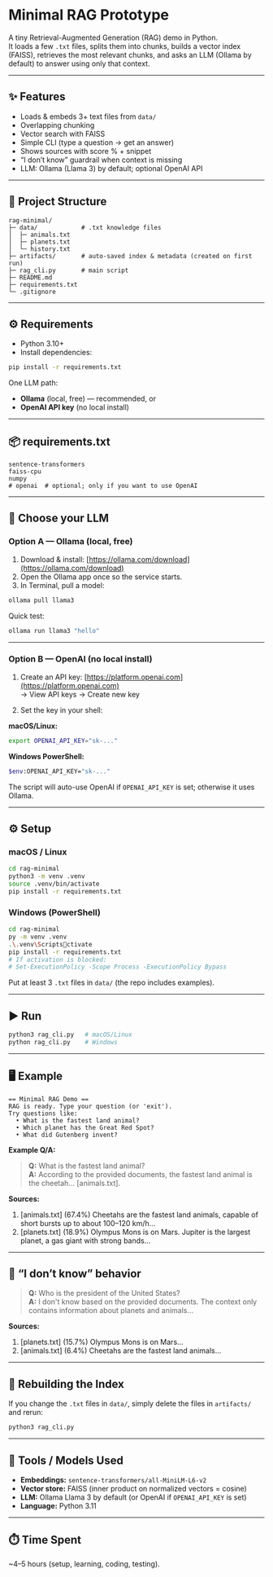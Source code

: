 # Minimal RAG Prototype

A tiny Retrieval-Augmented Generation (RAG) demo in Python.  
It loads a few `.txt` files, splits them into chunks, builds a vector index (FAISS), retrieves the most relevant chunks, and asks an LLM (Ollama by default) to answer using only that context.

---

## ✨ Features
- Loads & embeds 3+ text files from `data/`
- Overlapping chunking
- Vector search with FAISS
- Simple CLI (type a question → get an answer)
- Shows sources with score % + snippet
- “I don’t know” guardrail when context is missing
- LLM: Ollama (Llama 3) by default; optional OpenAI API

---

## 📂 Project Structure
```
rag-minimal/
├─ data/            # .txt knowledge files
│  ├─ animals.txt
│  ├─ planets.txt
│  └─ history.txt
├─ artifacts/       # auto-saved index & metadata (created on first run)
├─ rag_cli.py       # main script
├─ README.md
├─ requirements.txt
└─ .gitignore
```

---

## ⚙️ Requirements
- Python 3.10+  
- Install dependencies:

```bash
pip install -r requirements.txt
```

One LLM path:  
- **Ollama** (local, free) — recommended, or  
- **OpenAI API key** (no local install)

---

## 📦 requirements.txt
```
sentence-transformers
faiss-cpu
numpy
# openai  # optional; only if you want to use OpenAI
```

---

## 🧠 Choose your LLM

### Option A — Ollama (local, free)
1. Download & install: [https://ollama.com/download](https://ollama.com/download)  
2. Open the Ollama app once so the service starts.  
3. In Terminal, pull a model:

```bash
ollama pull llama3
```

Quick test:

```bash
ollama run llama3 "hello"
```

---

### Option B — OpenAI (no local install)
1. Create an API key: [https://platform.openai.com](https://platform.openai.com)  
   → View API keys → Create new key

2. Set the key in your shell:

**macOS/Linux:**
```bash
export OPENAI_API_KEY="sk-..."
```

**Windows PowerShell:**
```bash
$env:OPENAI_API_KEY="sk-..."
```

The script will auto-use OpenAI if `OPENAI_API_KEY` is set; otherwise it uses Ollama.

---

## ⚙️ Setup

### macOS / Linux
```bash
cd rag-minimal
python3 -m venv .venv
source .venv/bin/activate
pip install -r requirements.txt
```

### Windows (PowerShell)
```bash
cd rag-minimal
py -m venv .venv
.\.venv\Scriptsctivate
pip install -r requirements.txt
# If activation is blocked:
# Set-ExecutionPolicy -Scope Process -ExecutionPolicy Bypass
```

Put at least 3 `.txt` files in `data/` (the repo includes examples).

---

## ▶️ Run
```bash
python3 rag_cli.py   # macOS/Linux
python rag_cli.py    # Windows
```

---

## 🖥️ Example

```text
== Minimal RAG Demo ==
RAG is ready. Type your question (or 'exit').
Try questions like:
  • What is the fastest land animal?
  • Which planet has the Great Red Spot?
  • What did Gutenberg invent?
```

**Example Q/A:**

> **Q:** What is the fastest land animal?  
> **A:** According to the provided documents, the fastest land animal is the cheetah... [animals.txt].

**Sources:**
1. [animals.txt]  (67.4%)  Cheetahs are the fastest land animals, capable of short bursts up to about 100–120 km/h…  
2. [planets.txt]  (18.9%)  Olympus Mons is on Mars. Jupiter is the largest planet, a gas giant with strong bands…  

---

## 🚧 “I don’t know” behavior

> **Q:** Who is the president of the United States?  
> **A:** I don't know based on the provided documents. The context only contains information about planets and animals…

**Sources:**
1. [planets.txt]  (15.7%)  Olympus Mons is on Mars…  
2. [animals.txt]  (6.4%)   Cheetahs are the fastest land animals…  

---

## 🔄 Rebuilding the Index
If you change the `.txt` files in `data/`, simply delete the files in `artifacts/` and rerun:

```bash
python3 rag_cli.py
```

---

## 🧪 Tools / Models Used
- **Embeddings:** `sentence-transformers/all-MiniLM-L6-v2`  
- **Vector store:** FAISS (inner product on normalized vectors = cosine)  
- **LLM:** Ollama Llama 3 by default (or OpenAI if `OPENAI_API_KEY` is set)  
- **Language:** Python 3.11  

---

## ⏱️ Time Spent
~4–5 hours (setup, learning, coding, testing).


